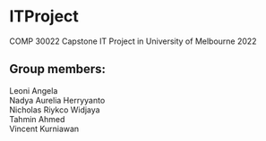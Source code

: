# ITProject

COMP 30022 Capstone IT Project in University of Melbourne 2022

## Group members:

Leoni Angela<br/>
Nadya Aurelia Herryyanto <br/>
Nicholas Riykco Widjaya<br/>
Tahmin Ahmed<br/>
Vincent Kurniawan <br/>
